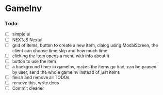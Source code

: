 # GameInv

### Todo:

- [ ] simple ui
- [ ] NEXTJS Nextui
- [ ] grid of items, button to create a new item, dialog using ModalScreen, the client can choose time skip and how much time
- [ ] clicking the item opens a menu with info about it
- [ ] button to use the item
- [ ] a background timer in gameInv, makes the items go bad, can be paused by user, send the whole gameInv instead of just items
- [ ] finish and remove all TODOs
- [ ] remove this, write docs
- [ ] Commit cleaner
